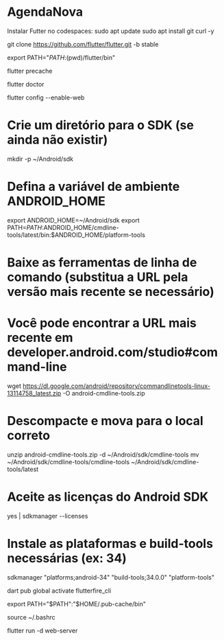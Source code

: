 # AgendaNova

Instalar Futter no codespaces:
sudo apt update
sudo apt install git curl -y

git clone https://github.com/flutter/flutter.git -b stable

export PATH="$PATH:$(pwd)/flutter/bin"

flutter precache

flutter doctor

flutter config --enable-web

# Crie um diretório para o SDK (se ainda não existir)
mkdir -p ~/Android/sdk

# Defina a variável de ambiente ANDROID_HOME
export ANDROID_HOME=~/Android/sdk
export PATH=$PATH:$ANDROID_HOME/cmdline-tools/latest/bin:$ANDROID_HOME/platform-tools

# Baixe as ferramentas de linha de comando (substitua a URL pela versão mais recente se necessário)
# Você pode encontrar a URL mais recente em developer.android.com/studio#command-line
wget https://dl.google.com/android/repository/commandlinetools-linux-13114758_latest.zip -O android-cmdline-tools.zip

# Descompacte e mova para o local correto
unzip android-cmdline-tools.zip -d ~/Android/sdk/cmdline-tools
mv ~/Android/sdk/cmdline-tools/cmdline-tools ~/Android/sdk/cmdline-tools/latest

# Aceite as licenças do Android SDK
yes | sdkmanager --licenses

# Instale as plataformas e build-tools necessárias (ex: 34)
sdkmanager "platforms;android-34" "build-tools;34.0.0" "platform-tools"

dart pub global activate flutterfire_cli

export PATH="$PATH":"$HOME/.pub-cache/bin"

source ~/.bashrc


flutter run -d web-server